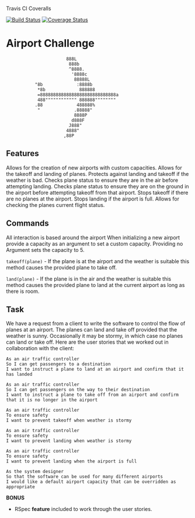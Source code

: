 Travis CI    Coveralls

[![Build Status](https://travis-ci.org/OMGDuke/airport_challenge.svg?branch=master)](https://travis-ci.org/OMGDuke/airport_challenge)    [![Coverage Status](https://coveralls.io/repos/github/OMGDuke/airport_challenge/badge.svg?branch=master)](https://coveralls.io/github/OMGDuke/airport_challenge?branch=master)

Airport Challenge
=================


                           888L
                            888b
                            ^8888.
                             '8888c
                              88888L
               "8b             :8888b
                *8b             888888
                =88888888888888888888888888888a
                488"""""""""""" 888888""""""""
               .88             488888%
                "             .88888"
                              8888P
                             d888F
                            J888"
                           4888"
                          ,88P

Features
----
Allows for the creation of new airports with custom capacities.
Allows for the takeoff and landing of planes.
Protects against landing and takeoff if the weather is bad.
Checks plane status to ensure they are in the air before attempting landing.
Checks plane status to ensure they are on the ground in the airport before attempting takeoff from that airport.
Stops takeoff if there are no planes at the airport.
Stops landing if the airport is full.
Allows for checking the planes current flight status.

Commands
----
All interaction is based around the airport
When initializing a new airport provide a capacity as an argument to set a custom capacity. Providing no Argument sets the capacity to 5.

`takeoff(plane)` - If the plane is at the airport and the weather is suitable this method causes the provided plane to take off.

`land(plane)` - If the plane is in the air and the weather is suitable this method causes the provided plane to land at the current airport as long as there is room.



Task
-----

We have a request from a client to write the software to control the flow of planes at an airport. The planes can land and take off provided that the weather is sunny. Occasionally it may be stormy, in which case no planes can land or take off.  Here are the user stories that we worked out in collaboration with the client:

```
As an air traffic controller
So I can get passengers to a destination
I want to instruct a plane to land at an airport and confirm that it has landed

As an air traffic controller
So I can get passengers on the way to their destination
I want to instruct a plane to take off from an airport and confirm that it is no longer in the airport

As an air traffic controller
To ensure safety
I want to prevent takeoff when weather is stormy

As an air traffic controller
To ensure safety
I want to prevent landing when weather is stormy

As an air traffic controller
To ensure safety
I want to prevent landing when the airport is full

As the system designer
So that the software can be used for many different airports
I would like a default airport capacity that can be overridden as appropriate
```

**BONUS**

* RSpec **feature** included to work through the user stories.
